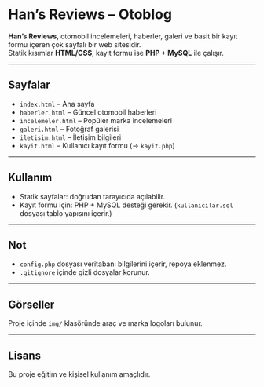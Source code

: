 # Han’s Reviews – Otoblog

**Han’s Reviews**, otomobil incelemeleri, haberler, galeri ve basit bir kayıt formu içeren çok sayfalı bir web sitesidir.  
Statik kısımlar **HTML/CSS**, kayıt formu ise **PHP + MySQL** ile çalışır.

---

## Sayfalar
- `index.html` – Ana sayfa  
- `haberler.html` – Güncel otomobil haberleri  
- `incelemeler.html` – Popüler marka incelemeleri  
- `galeri.html` – Fotoğraf galerisi  
- `iletisim.html` – İletişim bilgileri  
- `kayit.html` – Kullanıcı kayıt formu (→ `kayit.php`)

---

## Kullanım
- Statik sayfalar: doğrudan tarayıcıda açılabilir.  
- Kayıt formu için: PHP + MySQL desteği gerekir. (`kullanicilar.sql` dosyası tablo yapısını içerir.)

---

## Not
- `config.php` dosyası veritabanı bilgilerini içerir, repoya eklenmez.  
- `.gitignore` içinde gizli dosyalar korunur.

---

## Görseller
Proje içinde `img/` klasöründe araç ve marka logoları bulunur.

---

## Lisans
Bu proje eğitim ve kişisel kullanım amaçlıdır.
